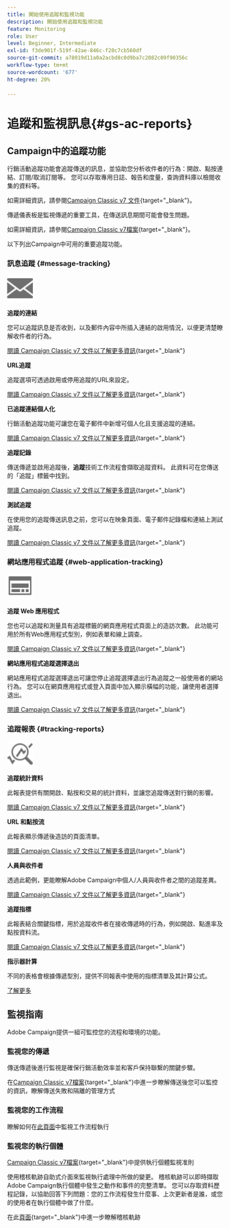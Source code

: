 ```yaml
---
title: 開始使用追蹤和監視功能
description: 開始使用追蹤和監視功能
feature: Monitoring
role: User
level: Beginner, Intermediate
exl-id: f3de901f-519f-42ae-846c-f20c7cb560df
source-git-commit: a78019d11a0a2acbd8c0d9ba7c2082c09f90356c
workflow-type: tm+mt
source-wordcount: '677'
ht-degree: 20%

---
```


# 追蹤和監視訊息{#gs-ac-reports}

## Campaign中的追蹤功能

行銷活動追蹤功能會追蹤傳送的訊息，並協助您分析收件者的行為：開啟、點按連結、訂閱/取消訂閱等。 您可以存取專用日誌、報告和度量，查詢資料庫以檢閱收集的資料等。

如需詳細資訊，請參閱[Campaign Classic v7 文件](https://experienceleague.adobe.com/docs/campaign-classic/using/getting-started/profile-management/editing-a-profile.html?lang=zh-Hant#tracking-tab){target="_blank"}。

傳遞儀表板是監視傳遞的重要工具，在傳送訊息期間可能會發生問題。

如需詳細資訊，請參閱[Campaign Classic v7檔案](https://experienceleague.adobe.com/docs/campaign-classic/using/sending-messages/monitoring-deliveries/delivery-dashboard.html?lang=zh-Hant#sending-messages){target="_blank"}。

以下列出Campaign中可用的重要追蹤功能。

### 訊息追蹤 {#message-tracking}

<img src="assets/do-not-localize/icon-message-tracking.svg" width="60px">

**追蹤的連結**

您可以追蹤訊息是否收到，以及郵件內容中所插入連結的啟用情況，以便更清楚瞭解收件者的行為。

[&#x200B; 閱讀 Campaign Classic v7 文件以了解更多資訊](https://experienceleague.adobe.com/docs/campaign-classic/using/sending-messages/tracking-messages/how-to-configure-tracked-links.html#sending-messages){target="_blank"}

**URL追蹤**

追蹤選項可透過啟用或停用追蹤的URL來設定。

[&#x200B; 閱讀 Campaign Classic v7 文件以了解更多資訊](https://experienceleague.adobe.com/docs/campaign-classic/using/sending-messages/tracking-messages/personalizing-url-tracking.html#sending-messages){target="_blank"}


**已追蹤連結個人化**

行銷活動追蹤功能可讓您在電子郵件中新增可個人化且支援追蹤的連結。

[&#x200B; 閱讀 Campaign Classic v7 文件以了解更多資訊](https://experienceleague.adobe.com/docs/campaign-classic/using/sending-messages/tracking-messages/tracking-personalized-links/tracking-personalized-links.html#sending-messages){target="_blank"}

**追蹤記錄**

傳送傳遞並啟用追蹤後，**追蹤**&#x200B;技術工作流程會擷取追蹤資料。 此資料可在您傳送的「追蹤」標籤中找到。

[&#x200B; 閱讀 Campaign Classic v7 文件以了解更多資訊](https://experienceleague.adobe.com/docs/campaign-classic/using/sending-messages/tracking-messages/accessing-the-tracking-logs.html#sending-messages){target="_blank"}

**測試追蹤**

在使用您的追蹤傳送訊息之前，您可以在映象頁面、電子郵件記錄檔和連結上測試追蹤。

[&#x200B; 閱讀 Campaign Classic v7 文件以了解更多資訊](https://experienceleague.adobe.com/docs/campaign-classic/using/sending-messages/tracking-messages/testing-tracking.html#sending-messages){target="_blank"}

### 網站應用程式追蹤 {#web-application-tracking}

<img src="assets/do-not-localize/icon-web-app.svg" width="60px">

**追蹤 Web 應用程式**

您也可以追蹤和測量具有追蹤標籤的網頁應用程式頁面上的造訪次數。 此功能可用於所有Web應用程式型別，例如表單和線上調查。

[&#x200B; 閱讀 Campaign Classic v7 文件以了解更多資訊](https://experienceleague.adobe.com/docs/campaign-classic/using/designing-content/web-applications/tracking-a-web-application.html?lang=zh-Hant#designing-content){target="_blank"}

**網站應用程式追蹤選擇退出**

網站應用程式追蹤選擇退出可讓您停止追蹤選擇退出行為追蹤之一般使用者的網站行為。 您可以在網頁應用程式或登入頁面中加入顯示橫幅的功能，讓使用者選擇退出。

[&#x200B; 閱讀 Campaign Classic v7 文件以了解更多資訊](https://experienceleague.adobe.com/docs/campaign-classic/using/designing-content/web-applications/web-application-tracking-opt-out.html?lang=zh-Hant#designing-content){target="_blank"}

### 追蹤報表 {#tracking-reports}

<img src="assets/do-not-localize/icon_monitor.svg" width="60px">

**追蹤統計資料**

此報表提供有關開啟、點按和交易的統計資料，並讓您追蹤傳送對行銷的影響。

[&#x200B; 閱讀 Campaign Classic v7 文件以了解更多資訊](https://experienceleague.adobe.com/docs/campaign-classic/using/sending-messages/tracking-messages/about-message-tracking.html#tracking-reports){target="_blank"}

**URL 和點按流**

此報表顯示傳遞後造訪的頁面清單。

[&#x200B; 閱讀 Campaign Classic v7 文件以了解更多資訊](https://experienceleague.adobe.com/docs/campaign-classic/using/reporting/reports-on-deliveries/delivery-reports.html?lang=zh-Hant#urls-and-click-streams){target="_blank"}

**人員與收件者**

透過此範例，更能瞭解Adobe Campaign中個人/人員與收件者之間的追蹤差異。

[&#x200B; 閱讀 Campaign Classic v7 文件以了解更多資訊](https://experienceleague.adobe.com/docs/campaign-classic/using/reporting/reports-on-deliveries/person-people-recipients.html?lang=zh-Hant#reporting){target="_blank"}

**追蹤指標**

此報表結合關鍵指標，用於追蹤收件者在接收傳遞時的行為，例如開啟、點進率及點按資料流。

[&#x200B; 閱讀 Campaign Classic v7 文件以了解更多資訊](https://experienceleague.adobe.com/docs/campaign-classic/using/reporting/reports-on-deliveries/delivery-reports.html?lang=zh-Hant#reporting){target="_blank"}

**指示器計算**

不同的表格會根據傳遞型別，提供不同報表中使用的指標清單及其計算公式。

[了解更多](../reporting/metrics-calculation.md)

## 監視指南

Adobe Campaign提供一組可監控您的流程和環境的功能。

### 監視您的傳遞

傳送傳遞後進行監視是確保行銷活動效率並和客戶保持聯繫的關鍵步驟。 

在[Campaign Classic v7檔案](https://experienceleague.adobe.com/docs/campaign-classic/using/sending-messages/monitoring-deliveries/about-delivery-monitoring.html?lang=zh-Hans#sending-messages){target="_blank"}中進一步瞭解傳送後您可以監控的資訊，瞭解傳送失敗和隔離的管理方式

### 監視您的工作流程

瞭解如何在[此頁面](https://experienceleague.adobe.com/docs/campaign/automation/workflows/monitoring-workflows/monitor-workflow-execution.html?lang=zh-Hant)中監視工作流程執行

### 監視您的執行個體

[Campaign Classic v7檔案](https://experienceleague.adobe.com/docs/campaign-classic/using/monitoring-campaign-classic/introduction/monitoring-guidelines.html?lang=zh-Hant#monitoring-campaign-classic){target="_blank"}中提供執行個體監視准則

使用稽核軌跡自助式介面來監視執行處理中所做的變更。 稽核軌跡可以即時擷取Adobe Campaign執行個體中發生之動作和事件的完整清單。 您可以存取資料歷程記錄，以協助回答下列問題：您的工作流程發生什麼事、上次更新者是誰，或您的使用者在執行個體中做了什麼。

在此[頁面](../reporting/audit-trail.md){target="_blank"}中進一步瞭解稽核軌跡
